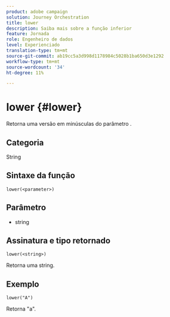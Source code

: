```yaml
---
product: adobe campaign
solution: Journey Orchestration
title: lower
description: Saiba mais sobre a função inferior
feature: Jornada
role: Engenheiro de dados
level: Experienciado
translation-type: tm+mt
source-git-commit: ab19cc5a3d998d1178984c5028b1ba650d3e1292
workflow-type: tm+mt
source-wordcount: '34'
ht-degree: 11%

---
```



# lower {#lower}

Retorna uma versão em minúsculas do parâmetro .

## Categoria

String

## Sintaxe da função

`lower(<parameter>)`

## Parâmetro

* string

## Assinatura e tipo retornado

`lower(<string>)`

Retorna uma string.

## Exemplo

`lower("A")`

Retorna &quot;a&quot;.
